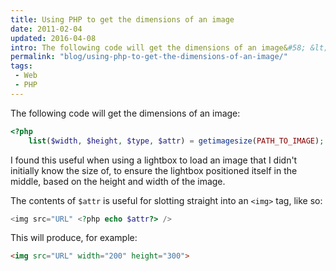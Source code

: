 ```yaml
---
title: Using PHP to get the dimensions of an image
date: 2011-02-04
updated: 2016-04-08
intro: The following code will get the dimensions of an image&#58; &lt;?php list($width, $height, $type, $attr) = getimagesize(PATH_TO_IMAGE); I found this useful when using a lightbox to ...
permalink: "blog/using-php-to-get-the-dimensions-of-an-image/"
tags:
 - Web
 - PHP
---
```


The following code will get the dimensions of an image:

```php
<?php
    list($width, $height, $type, $attr) = getimagesize(PATH_TO_IMAGE);
```

I found this useful when using a lightbox to load an image that I didn't initially know the size of, to ensure the lightbox positioned itself in the middle, based on the height and width of the image.

The contents of `$attr` is useful for slotting straight into an `<img>` tag, like so:

```php
<img src="URL" <?php echo $attr?> />
```

This will produce, for example:

```html
<img src="URL" width="200" height="300">
```
